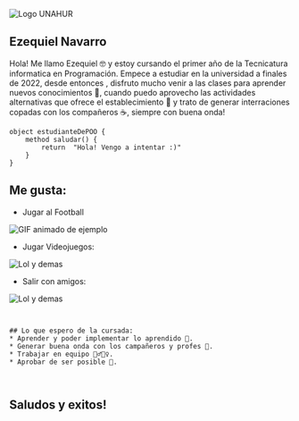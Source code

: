 ![Logo UNAHUR](./assets/UNAHUR.png)

## Ezequiel Navarro

Hola! Me llamo Ezequiel 🤓 y estoy cursando el primer año de la Tecnicatura informatica en Programación.
Empece a estudiar en la universidad a finales de 2022, desde entonces ,
disfruto mucho venir a las clases para aprender nuevos conocimientos 🧠,
cuando puedo aprovecho las actividades alternativas que ofrece el establecimiento 🏹 
y trato de generar interraciones copadas con los compañeros ☕, siempre con buena onda!


```
object estudianteDePOO { 
    method saludar() { 
        return  "Hola! Vengo a intentar :)" 
    }
}
```


## Me gusta:

- Jugar al Football

![GIF animado de ejemplo](https://media.giphy.com/media/fOSXdOU71MJELWaG0N/giphy.gif)


- Jugar Videojuegos:

![ Lol y demas ](https://i.giphy.com/media/v1.Y2lkPTc5MGI3NjExZXNibXB0ZzNnZ3M1aG8xZmh5OGJ1d3B3MnNuYWtzNWowYjA3a2R3ZyZlcD12MV9pbnRlcm5hbF9naWZfYnlfaWQmY3Q9Zw/3UMJ8lfwd3iqVJMBzG/giphy.gif)



- Salir con amigos:


![ Lol y demas ](https://media.giphy.com/media/llkLQwgUun2mtotxJR/giphy.gif)


```


## Lo que espero de la cursada:
* Aprender y poder implementar lo aprendido 🐐.
* Generar buena onda con los campañeros y profes 🧲.
* Trabajar en equipo 🙆‍♂️🙆‍♀️.
* Aprobar de ser posible 🙏.



```
## Saludos y exitos!
